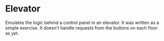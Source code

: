 # Elevator
 
Emulates the logic behind a control panel in an elevator. It was written as a simple exercise. It doesn't handle requests from the buttons on each floor as yet.
